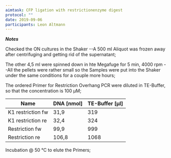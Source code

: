 ```yaml
---
aimtask: CFP ligation with restrictionenzyme digest
protocol: ""
date: 2019-09-06
participants: Leon Altmann
---
```


***Notes***



Checked the ON cultures in the Shaker --A 500 ml Aliquot was frozen away after centrifuging and getting rid of the supernatant;

The other 4,5 ml were spinned down in hte Megafuge for 5 min, 4000 rpm --All the pellets were rather small so the Samples were put into the Shaker under the same conditions for a couple more hours;



The ordered Primer for Restriction Overhang PCR were diluted in TE-Buffer, so that the concentration is 100 µM;

 

| **Name**          | **DNA [nmol]** | **TE-Buffer [µl]** |
| ----------------- | -------------- | ------------------ |
| K1 restriction fw | 31,9           | 319                |
| K1 restriction re | 32,4           | 324                |
| Restriction fw    | 99,9           | 999                |
| Restriction re    | 106,8          | 1068               |



Incubation @ 50 °C to elute the Primers;







